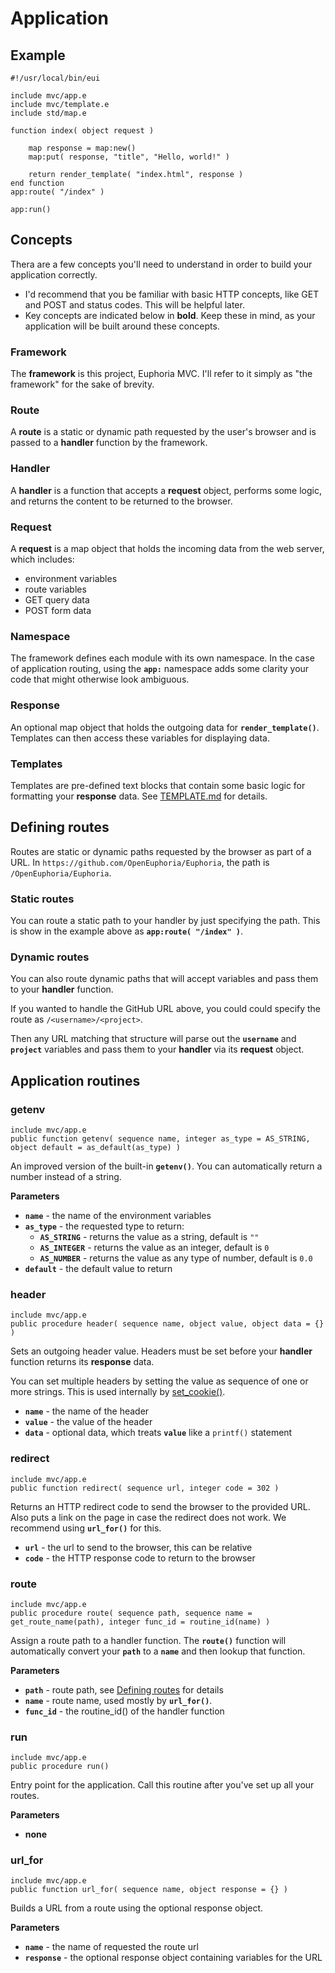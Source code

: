 # Application

## Example

    #!/usr/local/bin/eui

    include mvc/app.e
    include mvc/template.e
    include std/map.e

    function index( object request )

        map response = map:new()
        map:put( response, "title", "Hello, world!" )

        return render_template( "index.html", response )
    end function
    app:route( "/index" )

    app:run()

## Concepts

Thera are a few concepts you'll need to understand in order to build your application correctly.

- I'd recommend that you be familiar with basic HTTP concepts, like GET and POST and status codes. This will be helpful later.
- Key concepts are indicated below in **bold**. Keep these in mind, as your application will be built around these concepts.

### Framework

The **framework** is this project, Euphoria MVC. I'll refer to it simply as "the framework" for the sake of brevity.

### Route

A **route** is a static or dynamic path requested by the user's browser and is passed to a **handler** function by the framework.

###  Handler

A **handler** is a function that accepts a **request** object, performs some logic, and returns the content to be returned to the browser.

### Request

A **request** is a map object that holds the incoming data from the web server, which includes:

- environment variables
- route variables
- GET query data
- POST form data

### Namespace

The framework defines each module with its own namespace. In the case of application routing, using the **`app:`** namespace adds some clarity your code that might otherwise look ambiguous.

### Response

An optional map object that holds the outgoing data for **`render_template()`**. Templates can then access these variables for displaying data.

### Templates

Templates are pre-defined text blocks that contain some basic logic for formatting your **response** data. See [TEMPLATE.md](TEMPLATE.md) for details.

## Defining routes

Routes are static or dynamic paths requested by the browser as part of a URL. In `https://github.com/OpenEuphoria/Euphoria`, the path is `/OpenEuphoria/Euphoria`.

### Static routes

You can route a static path to your handler by just specifying the path. This is show in the example above as **`app:route( "/index" )`**.

### Dynamic routes

You can also route dynamic paths that will accept variables and pass them to your **handler** function.

If you wanted to handle the GitHub URL above, you could could specify the route as `/<username>/<project>`.

Then any URL matching that structure will parse out the **`username`** and **`project`** variables and pass them to your **handler** via its **request** object.

## Application routines

### getenv

`include mvc/app.e`  
`public function getenv( sequence name, integer as_type = AS_STRING, object default = as_default(as_type) )`

An improved version of the built-in **`getenv()`**. You can automatically return a number instead of a string.

**Parameters**

- **`name`** - the name of the environment variables
- **`as_type`** - the requested type to return:
  - **`AS_STRING`** - returns the value as a string, default is `""`
  - **`AS_INTEGER`** - returns the value as an integer, default is `0`
  - **`AS_NUMBER`** - returns the value as any type of number, default is `0.0`
- **`default`** - the default value to return

### header

`include mvc/app.e`  
`public procedure header( sequence name, object value, object data = {} )`

Sets an outgoing header value. Headers must be set before your **handler** function returns its **response** data.

You can set multiple headers by setting the value as sequence of one or more strings. This is used internally by [set_cookie()](COOKIE.md).

- **`name`** - the name of the header
- **`value`** - the value of the header
- **`data`** - optional data, which treats **`value`** like a `printf()` statement

### redirect

`include mvc/app.e`  
`public function redirect( sequence url, integer code = 302 )`

Returns an HTTP redirect code to send the browser to the provided URL. Also puts a link on the page in case the redirect does not work. We recommend using **`url_for()`** for this.

- **`url`** - the url to send to the browser, this can be relative
- **`code`** - the HTTP response code to return to the browser

### route

`include mvc/app.e`  
`public procedure route( sequence path, sequence name = get_route_name(path), integer func_id = routine_id(name) )`

Assign a route path to a handler function. The **`route()`** function will automatically convert your **`path`** to a **`name`** and then lookup that function.

**Parameters**

- **`path`** - route path, see [Defining routes](#defining-routes) for details
- **`name`** - route name, used mostly by **`url_for()`**.
- **`func_id`** - the routine_id() of the handler function

### run

`include mvc/app.e`  
`public procedure run()`

Entry point for the application. Call this routine after you've set up all your routes.

**Parameters**

- __none__

### url_for

`include mvc/app.e`  
`public function url_for( sequence name, object response = {} )`

Builds a URL from a route using the optional response object.

**Parameters**

- **`name`** - the name of requested the route url
- **`response`** - the optional response object containing variables for the URL

